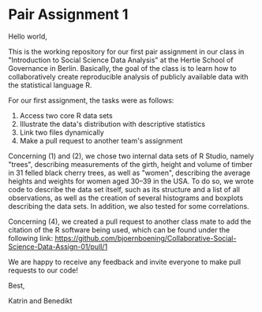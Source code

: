 # Pair Assignment 1

Hello world,

This is the working repository for our first pair assignment in our class in "Introduction to Social Science Data Analysis" at the Hertie School of Governance in Berlin. Basically, the goal of the class is to learn how to collaboratively create reproducible analysis of publicly available data with the statistical language R.

For our first assignment, the tasks were as follows:

1. Access two core R data sets
2. Illustrate the data's distribution with descriptive statistics
3. Link two files dynamically
4. Make a pull request to another team's assignment

Concerning (1) and (2), we chose two internal data sets of R Studio, namely "trees", describing measurements of the girth, height and volume of timber in 31 felled black cherry trees, as well as "women", describing the average heights and weights for women aged 30–39 in the USA. To do so, we wrote code to describe the data set itself, such as its structure and a list of all observations, as well as the creation of several histograms and boxplots describing the data sets. In addition, we also tested for some correlations.

Concerning (4), we created a pull request to another class mate to add the citation of the R software being used, which can be found under the following link: https://github.com/bjoernboening/Collaborative-Social-Science-Data-Assign-01/pull/1

We are happy to receive any feedback and invite everyone to make pull requests to our code!

Best,

Katrin and Benedikt
